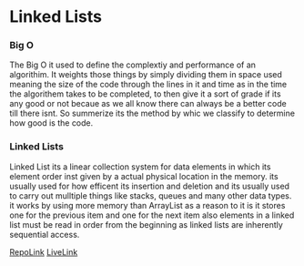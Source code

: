 
# Linked Lists

### Big O

The Big O it used to define the complextiy and performance of an algorithim. It weights those things by simply dividing them in space used meaning the size of the code through the lines in it and time as in the time the algorithem takes to be completed, to then give it a sort of grade if its any good or not becaue as we all know there can always be a better code till there isnt. So summerize its the method by whic we classify to determine how good is the code. 



### Linked Lists

Linked List its a linear collection system for data elements in which its element order inst given by a actual physical location in the memory. its usually used for how efficent its insertion and deletion and its usually used to carry out mulltiple things like stacks, queues and many other data types. it works by using more memory than ArrayList as a reason  to it is it stores one for the previous item and one for the next item also elements in a linked list must be read in order from the beginning as linked lists are inherently sequential access.





[RepoLink](https://github.com/osama-abdallah/advanced-js-reading-notes)
[LiveLink](https://github.com/osama-abdallah/advanced-js-reading-notes/blob/main/04-Linked-Lists.md)
